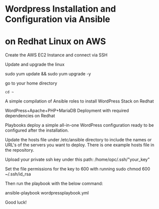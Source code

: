 # Wordpress Installation and Configuration via Ansible 
# on Redhat Linux on AWS

Create the AWS EC2 Instance and connect via SSH

Update and upgrade the linux

sudo yum update && sudo yum upgrade -y

go to your home directory

`cd ~`

A simple compilation of Ansible roles to install WordPress Stack on Redhat

WordPress+Apache+PHP+MariaDB Deployment with required dependencies on Redhat

Playbooks deploy a simple all-in-one WordPress configuration ready to be configured after the installation.

Update the hosts file under /etc/ansible directory to include the names or URL's of the servers you want to deploy. There is one example hosts file in the repository.

Upload your private ssh key under this path: /home/opc/.ssh/"your_key" 

Set the file permissions for the key to 600 with running sudo chmod 600 ~/.ssh/id_rsa

Then run the playbook with the below command:

ansible-playbook wordpressplaybook.yml

Good luck!
